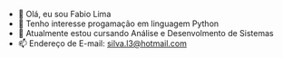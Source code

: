 - 👋 Olá, eu sou Fabio Lima
- 👀 Tenho interesse progamação em linguagem Python
- 🌱 Atualmente estou cursando Análise e Desenvolmento de Sistemas
- 📫 Endereço de E-mail: silva.l3@hotmail.com
<!---
Fabi0L1ma/Fabi0L1ma is a ✨ special ✨ repository because its `README.md` (this file) appears on your GitHub profile.
You can click the Preview link to take a look at your changes.
--->
